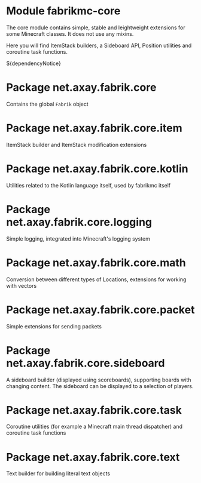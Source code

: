 # Module fabrikmc-core

The core module contains simple, stable and leightweight extensions for some Minecraft classes. It does not use any
mixins.

Here you will find ItemStack builders, a Sideboard API, Position utilities and coroutine task functions.

${dependencyNotice}

# Package net.axay.fabrik.core

Contains the global `Fabrik` object

# Package net.axay.fabrik.core.item

ItemStack builder and ItemStack modification extensions

# Package net.axay.fabrik.core.kotlin

Utilities related to the Kotlin language itself, used by fabrikmc itself

# Package net.axay.fabrik.core.logging

Simple logging, integrated into Minecraft's logging system

# Package net.axay.fabrik.core.math

Conversion between different types of Locations, extensions for working with vectors

# Package net.axay.fabrik.core.packet

Simple extensions for sending packets

# Package net.axay.fabrik.core.sideboard

A sideboard builder (displayed using scoreboards), supporting boards with changing content. The sideboard can be
displayed to a selection of players.

# Package net.axay.fabrik.core.task

Coroutine utilities (for example a Minecraft main thread dispatcher) and coroutine task functions

# Package net.axay.fabrik.core.text

Text builder for building literal text objects
